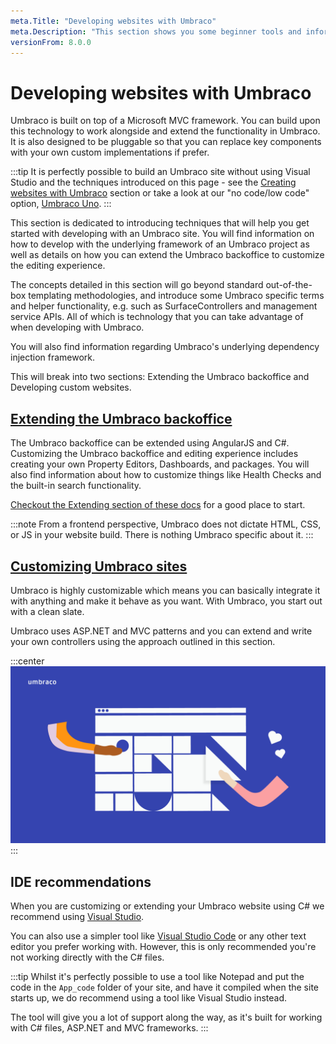 ```yaml
---
meta.Title: "Developing websites with Umbraco"
meta.Description: "This section shows you some beginner tools and information to get your started with Umbraco 8. From making a local installation to extending the backoffice."
versionFrom: 8.0.0
---
```

# Developing websites with Umbraco

Umbraco is built on top of a Microsoft MVC framework. You can build upon this technology to work alongside and extend the functionality in Umbraco. It is also designed to be pluggable so that you can replace key components with your own custom implementations if prefer.

:::tip
It is perfectly possible to build an Umbraco site without using Visual Studio and the techniques introduced on this page - see the [Creating websites with Umbraco](../Creating-websites-with-Umbraco) section or take a look at our "no code/low code" option, [Umbraco Uno](../../Umbraco-Uno).
:::

This section is dedicated to introducing techniques that will help you get started with developing with an Umbraco site. You will find information on how to develop with the underlying framework of an Umbraco project as well as details on how you can extend the Umbraco backoffice to customize the editing experience.

The concepts detailed in this section will go beyond standard out-of-the-box templating methodologies, and introduce some Umbraco specific terms and helper functionality, e.g. such as SurfaceControllers and management service APIs. All of which is technology that you can take advantage of when developing with Umbraco.

You will also find information regarding Umbraco's underlying dependency injection framework.

This will break into two sections: Extending the Umbraco backoffice and Developing custom websites.

## [Extending the Umbraco backoffice](Extending-the-Umbraco-Backoffice)

The Umbraco backoffice can be extended using AngularJS and C#. Customizing the Umbraco backoffice and editing experience includes creating your own Property Editors, Dashboards, and packages. You will also find information about how to customize things like Health Checks and the built-in search functionality.

[Checkout the Extending section of these docs](../../Extending/) for a good place to start.

:::note
From a frontend perspective, Umbraco does not dictate HTML, CSS, or JS in your website build. There is nothing Umbraco specific about it.
:::

## [Customizing Umbraco sites](Customizing-Umbraco-sites)

Umbraco is highly customizable which means you can basically integrate it with anything and make it behave as you want. With Umbraco, you start out with a clean slate.

Umbraco uses ASP.NET and MVC patterns and you can extend and write your own controllers using the approach outlined in this section.

:::center
![Umbraco on devices](images/Umbraco_Brand_Guidelines_2020_30_Illustrationbuilding.png)
:::

## IDE recommendations

When you are customizing or extending your Umbraco website using C# we recommend using [Visual Studio](https://visualstudio.microsoft.com/vs/community/).

You can also use a simpler tool like [Visual Studio Code](https://visualstudio.microsoft.com/free-developer-offers/) or any other text editor you prefer working with. However, this is only recommended you're not working directly with the C# files.

:::tip
Whilst it's perfectly possible to use a tool like Notepad and put the code in the `App_code` folder of your site, and have it compiled when the site starts up, we do recommend using a tool like Visual Studio instead.

The tool will give you a lot of support along the way, as it's built for working with C# files, ASP.NET and MVC frameworks.
:::
